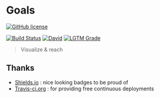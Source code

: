 # Goals

[![GitHub license](https://img.shields.io/github/license/shuunen/goals.svg?color=informational)](https://github.com/Shuunen/goals/blob/master/LICENSE)

[![Build Status](https://travis-ci.org/Shuunen/goals.svg?branch=master)](https://travis-ci.org/Shuunen/goals)
[![David](https://img.shields.io/david/shuunen/goals.svg)](https://david-dm.org/shuunen/goals)
[![LGTM Grade](https://img.shields.io/lgtm/grade/javascript/github/Shuunen/goals.svg)](https://lgtm.com/projects/g/Shuunen/goals)

> Visualize & reach

## Thanks

- [Shields.io](https://shields.io) : nice looking badges to be proud of
- [Travis-ci.org](https://travis-ci.org) : for providing free continuous deployments

